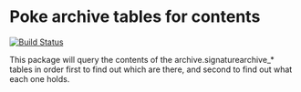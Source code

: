 # Poke archive tables for contents

[![Build Status](https://www.travis-ci.org/jmarca/tams_archive_tables.svg?branch=master)](https://www.travis-ci.org/jmarca/tams_archive_tables)

This package will query the contents of the archive.signaturearchive_*
tables in order first to find out which are there, and second to find
out what each one holds.
